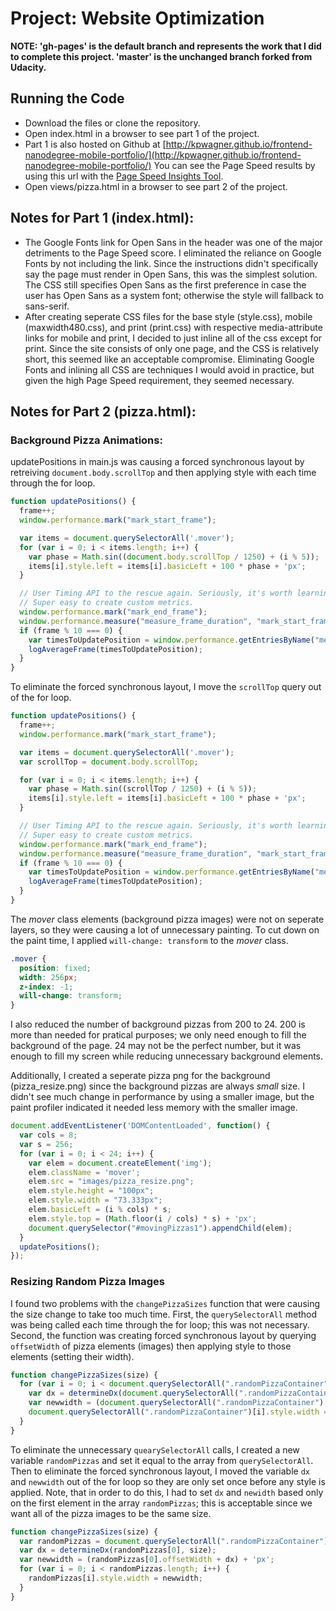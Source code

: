 # Project: Website Optimization

**__NOTE:__ 'gh-pages' is the default branch and represents the work that I did to complete this project. 'master' is the unchanged branch forked from Udacity.**

## Running the Code
* Download the files or clone the repository.
* Open index.html in a browser to see part 1 of the project.
* Part 1 is also hosted on Github at [http://kpwagner.github.io/frontend-nanodegree-mobile-portfolio/](http://kpwagner.github.io/frontend-nanodegree-mobile-portfolio/) You can see the Page Speed results by using this url with the [Page Speed Insights Tool](https://developers.google.com/speed/pagespeed/insights/?url=http%3A%2F%2Fkpwagner.github.io%2Ffrontend-nanodegree-mobile-portfolio%2F&tab=mobile).
* Open views/pizza.html in a browser to see part 2 of the project.

## Notes for Part 1 (index.html):
* The Google Fonts link for Open Sans in the header was one of the major detriments to the Page Speed score. I eliminated the reliance on Google Fonts by not including the link. Since the instructions didn't specifically say the page must render in Open Sans, this was the simplest solution. The CSS still specifies Open Sans as the first preference in case the user has Open Sans as a system font; otherwise the style will fallback to sans-serif.
* After creating seperate CSS files for the base style (style.css), mobile (maxwidth480.css), and print (print.css) with respective media-attribute links for mobile and print, I decided to just inline all of the css except for print. Since the site consists of only one page, and the CSS is relatively short, this seemed like an acceptable compromise. Eliminating Google Fonts and inlining all CSS are techniques I would avoid in practice, but given the high Page Speed requirement, they seemed necessary.

## Notes for Part 2 (pizza.html):
### Background Pizza Animations:
updatePositions in main.js was causing a forced synchronous layout by retreiving `document.body.scrollTop` and then applying style with each time through the for loop.

```Javascript
function updatePositions() {
  frame++;
  window.performance.mark("mark_start_frame");

  var items = document.querySelectorAll('.mover');
  for (var i = 0; i < items.length; i++) {
    var phase = Math.sin((document.body.scrollTop / 1250) + (i % 5));
    items[i].style.left = items[i].basicLeft + 100 * phase + 'px';
  }

  // User Timing API to the rescue again. Seriously, it's worth learning.
  // Super easy to create custom metrics.
  window.performance.mark("mark_end_frame");
  window.performance.measure("measure_frame_duration", "mark_start_frame", "mark_end_frame");
  if (frame % 10 === 0) {
    var timesToUpdatePosition = window.performance.getEntriesByName("measure_frame_duration");
    logAverageFrame(timesToUpdatePosition);
  }
}
```

To eliminate the forced synchronous layout, I move the `scrollTop` query out of the for loop.

```Javascript
function updatePositions() {
  frame++;
  window.performance.mark("mark_start_frame");

  var items = document.querySelectorAll('.mover');
  var scrollTop = document.body.scrollTop;

  for (var i = 0; i < items.length; i++) {
    var phase = Math.sin((scrollTop / 1250) + (i % 5));
    items[i].style.left = items[i].basicLeft + 100 * phase + 'px';
  }

  // User Timing API to the rescue again. Seriously, it's worth learning.
  // Super easy to create custom metrics.
  window.performance.mark("mark_end_frame");
  window.performance.measure("measure_frame_duration", "mark_start_frame", "mark_end_frame");
  if (frame % 10 === 0) {
    var timesToUpdatePosition = window.performance.getEntriesByName("measure_frame_duration");
    logAverageFrame(timesToUpdatePosition);
  }
}
```

The *mover* class elements (background pizza images) were not on seperate layers, so they were causing a lot of unnecessary painting. To cut down on the paint time, I applied `will-change: transform` to the *mover* class.

```CSS
.mover {
  position: fixed;
  width: 256px;
  z-index: -1;
  will-change: transform;
}
```

I also reduced the number of background pizzas from 200 to 24. 200 is more than needed for pratical purposes; we only need enough to fill the background of the page. 24 may not be the perfect number, but it was enough to fill my screen while reducing unnecessary background elements.

Additionally, I created a seperate pizza png for the background (pizza_resize.png) since the background pizzas are always *small* size. I didn't see much change in performance by using a smaller image, but the paint profiler indicated it needed less memory with the smaller image.

```Javascript
document.addEventListener('DOMContentLoaded', function() {
  var cols = 8;
  var s = 256;
  for (var i = 0; i < 24; i++) {
    var elem = document.createElement('img');
    elem.className = 'mover';
    elem.src = "images/pizza_resize.png";
    elem.style.height = "100px";
    elem.style.width = "73.333px";
    elem.basicLeft = (i % cols) * s;
    elem.style.top = (Math.floor(i / cols) * s) + 'px';
    document.querySelector("#movingPizzas1").appendChild(elem);
  }
  updatePositions();
});
```

### Resizing Random Pizza Images

I found two problems with the `changePizzaSizes` function that were causing the size change to take too much time. First, the `querySelectorAll` method was being called each time through the for loop; this was not necessary. Second, the function was creating forced synchronous layout by querying `offsetWidth` of pizza elements (images) then applying style to those elements (setting their width).

```Javascript
function changePizzaSizes(size) {
  for (var i = 0; i < document.querySelectorAll(".randomPizzaContainer").length; i++) {
    var dx = determineDx(document.querySelectorAll(".randomPizzaContainer")[i], size);
    var newwidth = (document.querySelectorAll(".randomPizzaContainer")[i].offsetWidth + dx) + 'px';
    document.querySelectorAll(".randomPizzaContainer")[i].style.width = newwidth;
  }
}
```

To eliminate the unnecessary `quearySelectorAll` calls, I created a new variable `randomPizzas` and set it equal to the array from `querySelectorAll`. Then to eliminate the forced synchronous layout, I moved the variable `dx` and `newwidth` out of the for loop so they are only set once before any style is applied. Note, that in order to do this, I had to set `dx` and `newidth` based only on the first element in the array `randomPizzas`; this is acceptable since we want all of the pizza images to be the same size.

```Javascript
function changePizzaSizes(size) {
  var randomPizzas = document.querySelectorAll(".randomPizzaContainer");
  var dx = determineDx(randomPizzas[0], size);
  var newwidth = (randomPizzas[0].offsetWidth + dx) + 'px';
  for (var i = 0; i < randomPizzas.length; i++) {
    randomPizzas[i].style.width = newwidth;
  }
}
```










